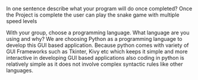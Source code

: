 In one sentence describe what your program will do once completed?
Once the Project is complete the user can play the snake game with multiple speed levels

With your group, choose a programming language. What language are you using and why?
We are choosing Python as a programming language to develop this GUI based application. Because python comes with variety of GUI Frameworks such as Tkinter, Kivy etc which keeps it simple and more interactive in developing GUI based applications also coding in python is relatively simple as it does not involve complex syntactic rules like other languages. 